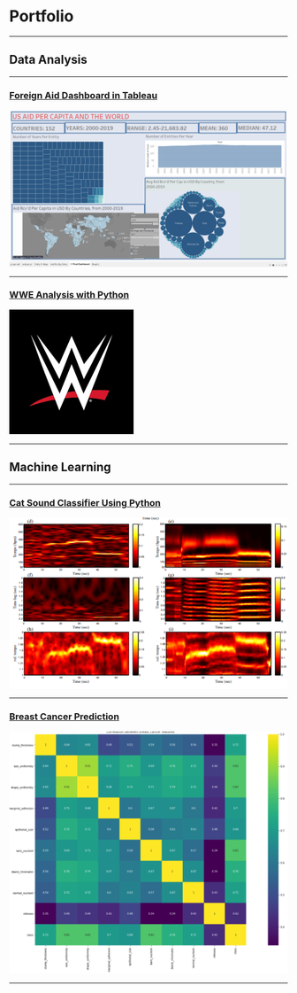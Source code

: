 # Portfolio

---

## Data Analysis 

---
### [Foreign Aid Dashboard in Tableau](https://github.com/kexantus/Foreign-Aid)
<img src="https://github.com/kexantus/Foreign-Aid/blob/main/Foreign%20Aid.png"/>

---
### [WWE Analysis with Python](https://github.com/kexantus/WWE)
<img src="images/wwe.png"/>

---

## Machine Learning

---
### [Cat Sound Classifier Using Python](https://github.com/Fairfield-University-Hybrid-AI-Lab/felidetect)
<img src="images/cat.png"/>

---
### [Breast Cancer Prediction](https://github.com/kexantus/Breast_Cancer_Prediction)
<img src="images/breastCancer.png"/>

---
